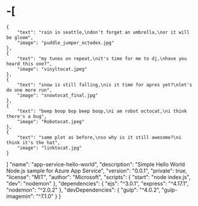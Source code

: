 # -[
    {
        "text": "rain in seattle,\ndon't forget an umbrella,\nor it will be gloom",
        "image": "puddle_jumper_octodex.jpg"
    },
    {
        "text": "my tunes on repeat,\nit's time for me to dj,\nhave you heard this one?",
        "image": "vinyltocat.jpeg"
    },
    {
        "text": "snow is still falling,\nis it time for apres yet?\nlet's do one more run",
        "image": "snowtocat_final.jpg"
    },
    {
        "text": "beep boop bop beep boop,\ni am robot octocat,\ni think there's a bug",
        "image": "Robotocat.jpeg"
    },
    {
        "text": "same plot as before,\nso why is it still awesome?\ni think it's the hat",
        "image": "linktocat.jpg"
    }
]
   "name": "app-service-hello-world",
    "description": "Simple Hello World Node.js sample for Azure App Service",
    "version": "0.0.1",
    "private": true,
    "license": "MIT",
    "author": "Microsoft",
    "scripts": {
        "start": "node index.js",
        "dev": "nodemon"
    },
    "dependencies": {
        "ejs": "^3.0.1",
        "express": "^4.17.1",
        "nodemon": "^2.0.2"
    },
    "devDependencies": {
        "gulp": "^4.0.2",
        "gulp-imagemin": "^7.1.0"
    }
}
